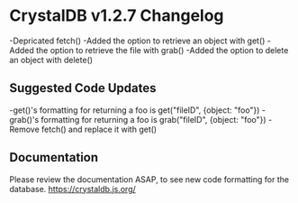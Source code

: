 # CrystalDB v1.2.7 Changelog
-Depricated fetch()
  -Added the option to retrieve an object with get()
  -Added the option to retrieve the file with grab()
  -Added the option to delete an object with delete()

## Suggested Code Updates
-get()'s formatting for returning a foo is get("fileID", {object: "foo"})
  -grab()'s formatting for returning a foo is grab("fileID", {object: "foo"})
  -Remove fetch() and replace it with get()

## Documentation
Please review the documentation ASAP, to see new code formatting for the database.
https://crystaldb.js.org/
